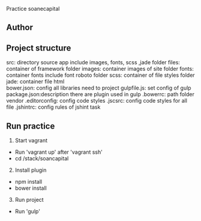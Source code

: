 Practice soanecapital

## Author

## Project structure
  src: directory source app include images, fonts, scss ,jade
  folder files: container of framework 
  folder images: container images of site
  folder fonts: container fonts include font roboto
  folder scss: container of file styles
  folder jade: container file html   
  bower.json: config all libraries need to project
  gulpfile.js: set config of gulp
  package.json:description there are plugin used in gulp
  .bowerrc: path folder vendor
  .editorconfig: config code styles
  .jscsrc: config code styles for all file
  .jshintrc: config rules of jshint task 
## Run practice
1. Start vagrant
 - Run 'vagrant up' after 'vagrant ssh'
 - cd /stack/soancapital
2. Install plugin
 - npm install
 - bower install
3. Run project
 - Run 'gulp'

